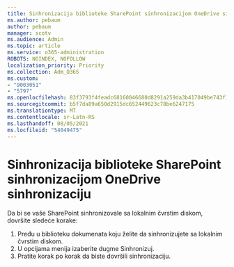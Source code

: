 ```yaml
---
title: Sinhronizacija biblioteke SharePoint sinhronizacijom OneDrive sinhronizaciju
ms.author: pebaum
author: pebaum
manager: scotv
ms.audience: Admin
ms.topic: article
ms.service: o365-administration
ROBOTS: NOINDEX, NOFOLLOW
localization_priority: Priority
ms.collection: Adm_O365
ms.custom:
- "9003051"
- "5797"
ms.openlocfilehash: 83f3793f4feadc68160046680d8291a259da3b417049be743f14a0f0784f4246
ms.sourcegitcommit: b5f7da89a650d2915dc652449623c78be6247175
ms.translationtype: MT
ms.contentlocale: sr-Latn-RS
ms.lasthandoff: 08/05/2021
ms.locfileid: "54049475"
---
```

# <a name="sync-a-sharepoint-library-with-onedrive-sync"></a>Sinhronizacija biblioteke SharePoint sinhronizacijom OneDrive sinhronizaciju

Da bi se vaše SharePoint sinhronizovale sa lokalnim čvrstim diskom, dovršite sledeće korake:

1. Pređu u biblioteku dokumenata koju želite da sinhronizujete sa lokalnim čvrstim diskom.
2. U opcijama menija izaberite dugme Sinhronizuj.
3. Pratite korak po korak da biste dovršili sinhronizaciju.